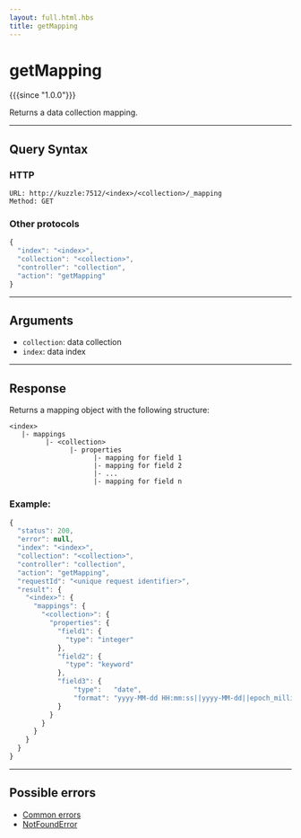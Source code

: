 ```yaml
---
layout: full.html.hbs
title: getMapping
---
```


# getMapping

{{{since "1.0.0"}}}

Returns a data collection mapping.

---

## Query Syntax

### HTTP

```http
URL: http://kuzzle:7512/<index>/<collection>/_mapping
Method: GET
```

### Other protocols

```js
{
  "index": "<index>",
  "collection": "<collection>",
  "controller": "collection",
  "action": "getMapping"
}
```

---

## Arguments

- `collection`: data collection
- `index`: data index

---

## Response

Returns a mapping object with the following structure:

```
<index>
   |- mappings
         |- <collection>
               |- properties
                     |- mapping for field 1
                     |- mapping for field 2
                     |- ...
                     |- mapping for field n
```

### Example:

```javascript
{
  "status": 200,
  "error": null,
  "index": "<index>",
  "collection": "<collection>",
  "controller": "collection",
  "action": "getMapping",
  "requestId": "<unique request identifier>",
  "result": {
    "<index>": {
      "mappings": {
        "<collection>": {
          "properties": {
            "field1": {
              "type": "integer"
            },
            "field2": {
              "type": "keyword"
            },
            "field3": {
                "type":   "date",
                "format": "yyyy-MM-dd HH:mm:ss||yyyy-MM-dd||epoch_millis"
            }
          }
        }
      }
    }
  }
}
```

---

## Possible errors

- [Common errors](/api/1/essentials/errors/#common-errors)
- [NotFoundError](/api/1/essentials/errors/#notfounderror)

